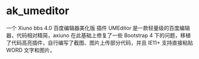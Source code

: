 # ak_umeditor
一个 Xiuno bbs 4.0 百度编辑器美化版 插件
UMEditor 是一款轻量级的百度编辑器，代码相对精简，axiuno 在此基础上修复了一些 Bootstrap 4 下的问题，移植了代码高亮插件，自行编写了截图、图片上传部分代码，并且 IE11+ 支持直接粘贴 WORD 文字和图片。
